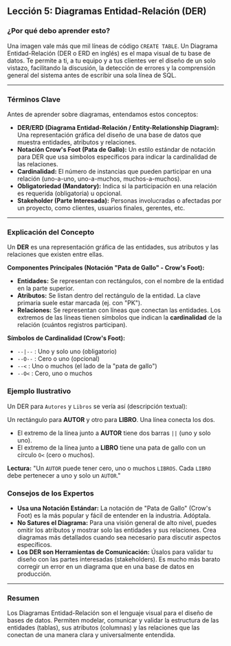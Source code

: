## Lección 5: Diagramas Entidad-Relación (DER)

### ¿Por qué debo aprender esto?
Una imagen vale más que mil líneas de código `CREATE TABLE`. Un Diagrama Entidad-Relación (DER o ERD en inglés) es el mapa visual de tu base de datos. Te permite a ti, a tu equipo y a tus clientes ver el diseño de un solo vistazo, facilitando la discusión, la detección de errores y la comprensión general del sistema antes de escribir una sola línea de SQL.

---

### Términos Clave

Antes de aprender sobre diagramas, entendamos estos conceptos:

- **DER/ERD (Diagrama Entidad-Relación / Entity-Relationship Diagram):** Una representación gráfica del diseño de una base de datos que muestra entidades, atributos y relaciones.
- **Notación Crow's Foot (Pata de Gallo):** Un estilo estándar de notación para DER que usa símbolos específicos para indicar la cardinalidad de las relaciones.
- **Cardinalidad:** El número de instancias que pueden participar en una relación (uno-a-uno, uno-a-muchos, muchos-a-muchos).
- **Obligatoriedad (Mandatory):** Indica si la participación en una relación es requerida (obligatoria) u opcional.
- **Stakeholder (Parte Interesada):** Personas involucradas o afectadas por un proyecto, como clientes, usuarios finales, gerentes, etc.

---

### Explicación del Concepto
Un **DER** es una representación gráfica de las entidades, sus atributos y las relaciones que existen entre ellas.

**Componentes Principales (Notación "Pata de Gallo" - Crow's Foot):**
*   **Entidades:** Se representan con rectángulos, con el nombre de la entidad en la parte superior.
*   **Atributos:** Se listan dentro del rectángulo de la entidad. La clave primaria suele estar marcada (ej. con "PK").
*   **Relaciones:** Se representan con líneas que conectan las entidades. Los extremos de las líneas tienen símbolos que indican la **cardinalidad** de la relación (cuántos registros participan).

**Símbolos de Cardinalidad (Crow's Foot):**
*   `--|--` : Uno y solo uno (obligatorio)
*   `--O--` : Cero o uno (opcional)
*   `--<`  : Uno o muchos (el lado de la "pata de gallo")
*   `--O<` : Cero, uno o muchos

### Ejemplo Ilustrativo
Un DER para `Autores` y `Libros` se vería así (descripción textual):

Un rectángulo para **AUTOR** y otro para **LIBRO**.
Una línea conecta los dos.
*   El extremo de la línea junto a **AUTOR** tiene dos barras `||` (uno y solo uno).
*   El extremo de la línea junto a **LIBRO** tiene una pata de gallo con un círculo `O<` (cero o muchos).

**Lectura:** "Un `AUTOR` puede tener cero, uno o muchos `LIBROS`. Cada `LIBRO` debe pertenecer a uno y solo un `AUTOR`."

### Consejos de los Expertos
*   **Usa una Notación Estándar:** La notación de "Pata de Gallo" (Crow's Foot) es la más popular y fácil de entender en la industria. Adóptala.
*   **No Satures el Diagrama:** Para una visión general de alto nivel, puedes omitir los atributos y mostrar solo las entidades y sus relaciones. Crea diagramas más detallados cuando sea necesario para discutir aspectos específicos.
*   **Los DER son Herramientas de Comunicación:** Úsalos para validar tu diseño con las partes interesadas (stakeholders). Es mucho más barato corregir un error en un diagrama que en una base de datos en producción.

---

### Resumen
Los Diagramas Entidad-Relación son el lenguaje visual para el diseño de bases de datos. Permiten modelar, comunicar y validar la estructura de las entidades (tablas), sus atributos (columnas) y las relaciones que las conectan de una manera clara y universalmente entendida.

